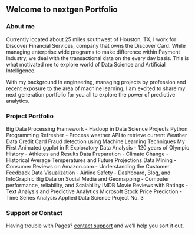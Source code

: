 ## Welcome to nextgen Portfolio

### About me

Currently located about 25 miles southwest of Houston, TX, I work for Discover Financial Services, company that owns the Discover Card. While managing enterprise wide programs to make difference within Payment Industry, we deal with the transactional data on the every day basis. This is what motivated me to explore world of Data Science and Artificial Intelligence.

With my background in engineering, managing projects by profession and recent exposure to the area of machine learning, I am excited to share my next generation portfolio for you all to explore the power of predictive analytics.

### Project Portfolio

Big Data Processing Framework - Hadoop in Data Science Projects
Python Programming Refresher - Process weather API to retrieve current Weather Data
Credit Card Fraud detection using Machine Learning Techniques
My First Animated ggplot in R
Exploratory Data Analysis - 120 years of Olympic History - Athletes and Results
Data Preparation - Climate Change - Historical Average Temperatures and Future Projections
Data Mining - Consumer Reviews on Amazon.com - Understanding the Customer Feedback
Data Visualization - Airline Safety - Dashboard, Blog, and InfoGraphic
Big Data on Social Media and Geomapping - Computer performance, reliability, and Scalability
IMDB Movie Reviews with Ratings - Text Analysis and Predictive Analytics
Microsoft Stock Price Prediction - Time Series Analysis
Applied Data Science Project No. 3

### Support or Contact

Having trouble with Pages? [contact support](mailto:mkalkar@gmail.com) and we’ll help you sort it out.
